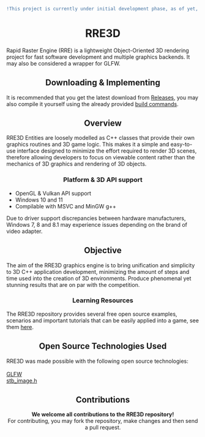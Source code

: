 ```diff
!This project is currently under initial development phase, as of yet, it's not recommended for actual use.
```
<h1 align="center"><strong>RRE3D</strong></h1>
Rapid Raster Engine (RRE) is a lightweight Object-Oriented 3D rendering project for fast software development and multiple graphics backends.
It may also be considered a wrapper for GLFW.

<h2 align="center"><strong>Downloading & Implementing</strong></h2>
It is recommended that you get the latest download from <a href="https://github.com/vortexdevsoftware/RRE3D/releases">Releases</a>, you may also compile it yourself
using the already provided <a href="BUILD.md">build commands</a>.

<h2 align="center"><strong>Overview</strong></h2>
RRE3D Entities are loosely modelled as C++ classes that provide their own graphics routines and 3D game logic. This makes it a simple and easy-to-use interface designed to minimize the effort required to render 3D scenes, therefore allowing developers to focus on viewable content rather than the mechanics of 3D graphics and rendering of 3D objects.

<h3 align="center"><strong>Platform & 3D API support</strong></h3>
<ul>
  <li>OpenGL & Vulkan API support</li>
  <li>Windows 10 and 11</li>
  <li>Compilable with MSVC and MinGW g++</li>
</ul>
Due to driver support discrepancies between hardware manufacturers, Windows 7, 8 and 8.1 may experience issues depending on the brand of video adapter.

<h2 align="center"><strong>Objective</strong></h2>
The aim of the RRE3D graphics engine is to bring unification and simplicity to 3D C++ application development, minimizing the amount of steps and time used into the creation of 3D environments. Produce phenomenal yet stunning results that are on par with the competition. <br>

<h3 align="center">Learning Resources</h3>
The RRE3D repository provides several free open source examples, scenarios and important tutorials that can be easily applied into a game, see them <a href="https://github.com/vortexdevsoftware/RRE3D/tree/main/examples">here</a>.<br>

<h2 align="center"><strong>Open Source Technologies Used</strong></h2>
RRE3D was made possible with the following open source technologies:<br><br>
<a href="https://www.glfw.org/">GLFW</a><br>
<a href="https://github.com/nothings/stb">stb_image.h</a><br>

<h2 align="center"><strong>Contributions</strong></h2>

<p align="center"><strong>We welcome all contributions to the RRE3D repository!</strong><br>
For contributing, you may fork the repository, make changes and then send a pull request.</p>
